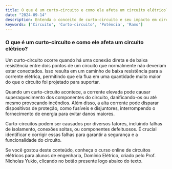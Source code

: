 ```yaml
---
title: O que é um curto-circuito e como ele afeta um circuito elétrico?
date: "2024-09-14"
description: Entenda o conceito de curto-circuito e seu impacto em circuitos elétricos.
keywords: ['Circuito', 'Curto-circuito', 'Potência', 'Ramo']
---
```


### O que é um curto-circuito e como ele afeta um circuito elétrico?

Um curto-circuito ocorre quando há uma conexão direta e de baixa resistência entre dois pontos de um circuito que normalmente não deveriam estar conectados. Isso resulta em um caminho de baixa resistência para a corrente elétrica, permitindo que ela flua em uma quantidade muito maior do que o circuito foi projetado para suportar.

Quando um curto-circuito acontece, a corrente elevada pode causar superaquecimento dos componentes do circuito, danificando-os ou até mesmo provocando incêndios. Além disso, a alta corrente pode disparar dispositivos de proteção, como fusíveis e disjuntores, interrompendo o fornecimento de energia para evitar danos maiores.

Curto-circuitos podem ser causados por diversos fatores, incluindo falhas de isolamento, conexões soltas, ou componentes defeituosos. É crucial identificar e corrigir essas falhas para garantir a segurança e a funcionalidade do circuito.

Se você gostou deste conteúdo, conheça o curso online de circuitos elétricos para alunos de engenharia, Domínio Elétrico, criado pelo Prof. Nicholas Yukio, clicando no botão presente logo abaixo do texto.